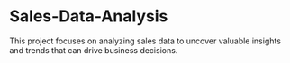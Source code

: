 # Sales-Data-Analysis
This project focuses on analyzing sales data to uncover valuable insights and trends that can drive business decisions.

